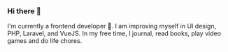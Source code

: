 ### Hi there 👋

I'm currently a frontend developer 🔭. 
I am improving myself in UI design, PHP, Laravel, and VueJS. 
In my free time, I journal, read books, play video games and do life chores.

<!--
**HindTayeb/hindtayeb** is a ✨ _special_ ✨ repository because its `README.md` (this file) appears on your GitHub profile.

Here are some ideas to get you started:

- 🔭 I’m currently working on ...
- 🌱 I’m currently learning ...
- 👯 I’m looking to collaborate on ...
- 🤔 I’m looking for help with ...
- 💬 Ask me about ...
- 📫 How to reach me: ...
- 😄 Pronouns: ...
- ⚡ Fun fact: ...
-->
